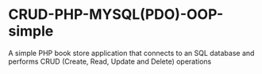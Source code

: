 # CRUD-PHP-MYSQL(PDO)-OOP-simple
A simple PHP book store application that connects to an SQL database and performs CRUD (Create, Read, Update and Delete) operations
